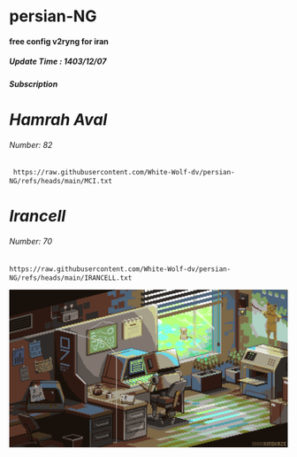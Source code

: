 # persian-NG

#### free config v2ryng for iran


<h5>Update Time : 1403/12/07</h5>

##### Subscription

  # *****Hamrah Aval*****

<h6>Number: 82 </h6>

     https://raw.githubusercontent.com/White-Wolf-dv/persian-NG/refs/heads/main/MCI.txt

# *****Irancell*****

<h6>Number: 70</h6>

    https://raw.githubusercontent.com/White-Wolf-dv/persian-NG/refs/heads/main/IRANCELL.txt

<p align="center">
<img  src="https://github.com/White-Wolf-dv/White-Wolf-dv/blob/main/14.gif">
</p>
